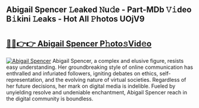 ## Abigail Spencer 𝙻eaked 𝙽u𝚍e - Part-MDb 𝚅𝚒deo B𝚒kini 𝙻eaks - Hot All 𝙿hotos UOjV9

# <h2><a href="http://ld1jcxr.urlbe.top/?page=Abigail+Spencer">🔗🔗👉👉 Abigail Spencer P𝚑oto𝚜Vid𝚎o</a></h2>

[![Abigail Spencer](https://i.imgur.com/eBuTRDB.gif)](http://ld1jcxr.urlbe.top/?page=Abigail+Spencer)
Abigail Spencer, a complex and elusive figure, resists easy understanding. Her groundbreaking style of online communication has enthralled and infuriated followers, igniting debates on ethics, self-representation, and the evolving nature of virtual societies. Regardless of her future decisions, her mark on digital media is indelible. Fueled by unyielding resolve and undeniable enchantment, Abigail Spencer reach in the digital community is boundless.
